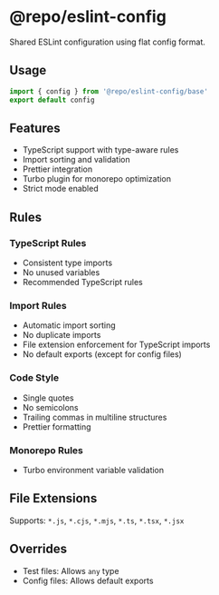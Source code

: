 # @repo/eslint-config

Shared ESLint configuration using flat config format.

## Usage

```javascript
import { config } from '@repo/eslint-config/base'
export default config
```

## Features

- TypeScript support with type-aware rules
- Import sorting and validation
- Prettier integration
- Turbo plugin for monorepo optimization
- Strict mode enabled

## Rules

### TypeScript Rules
- Consistent type imports
- No unused variables
- Recommended TypeScript rules

### Import Rules
- Automatic import sorting
- No duplicate imports
- File extension enforcement for TypeScript imports
- No default exports (except for config files)

### Code Style
- Single quotes
- No semicolons
- Trailing commas in multiline structures
- Prettier formatting

### Monorepo Rules
- Turbo environment variable validation

## File Extensions

Supports: `*.js`, `*.cjs`, `*.mjs`, `*.ts`, `*.tsx`, `*.jsx`

## Overrides

- Test files: Allows `any` type
- Config files: Allows default exports

